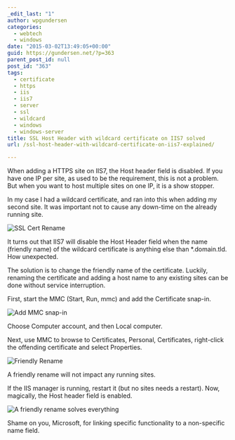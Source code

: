 ```yaml
---
_edit_last: "1"
author: wpgundersen
categories:
  - webtech
  - windows
date: "2015-03-02T13:49:05+00:00"
guid: https://gundersen.net/?p=363
parent_post_id: null
post_id: "363"
tags:
  - certificate
  - https
  - iis
  - iis7
  - server
  - ssl
  - wildcard
  - windows
  - windows-server
title: SSL Host Header with wildcard certificate on IIS7 solved
url: /ssl-host-header-with-wildcard-certificate-on-iis7-explained/

---
```

When adding a HTTPS site on IIS7, the Host header field is disabled. If you have one IP per site, as used to be the requirement, this is not a problem. But when you want to host multiple sites on one IP, it is a show stopper.

In my case I had a wildcard certificate, and ran into this when adding my second site. It was important not to cause any down-time on the already running site.

![SSL Cert Rename](/wp-content/uploads/2015/03/cert_rename_1.png)

It turns out that IIS7 will disable the Host Header field when the name (friendly name) of the wildcard certificate is anything else than \*.domain.tld. How unexpected.

The solution is to change the friendly name of the certificate. Luckily, renaming the certificate and adding a host name to any existing sites can be done without service interruption.

First, start the MMC (Start, Run, mmc) and add the Certificate snap-in.

![Add MMC snap-in](/wp-content/uploads/2015/03/cert_rename_2.png)

Choose Computer account, and then Local computer.

Next, use MMC to browse to Certificates, Personal, Certificates, right-click the offending certificate and select Properties.

![Friendly Rename](/wp-content/uploads/2015/03/cert_rename_3.png)

A friendly rename will not impact any running sites.

If the IIS manager is running, restart it (but no sites needs a restart). Now, magically, the Host header field is enabled.

![A friendly rename solves everything](/wp-content/uploads/2015/03/cert_rename_end.png)

Shame on you, Microsoft, for linking specific functionality to a non-specific name field.
